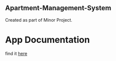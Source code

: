 ## Apartment-Management-System
Created as part of Minor Project.

# App Documentation
find it [here](https://walnut-collarbone-a91.notion.site/Apartment-Management-System-Documentation-d14a901baaed4239ab4a901b2d2804f3)
